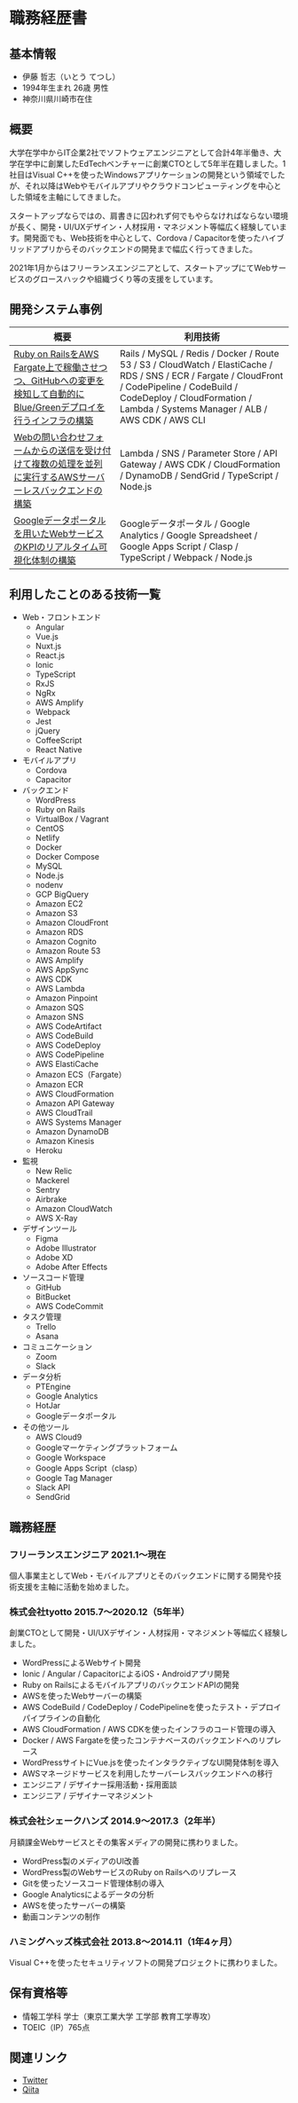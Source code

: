 # 職務経歴書

## 基本情報

- 伊藤 哲志（いとう てつし）
- 1994年生まれ 26歳 男性
- 神奈川県川崎市在住
## 概要

大学在学中からIT企業2社でソフトウェアエンジニアとして合計4年半働き、大学在学中に創業したEdTechベンチャーに創業CTOとして5年半在籍しました。1社目はVisual C++を使ったWindowsアプリケーションの開発という領域でしたが、それ以降はWebやモバイルアプリやクラウドコンピューティングを中心とした領域を主軸にしてきました。

スタートアップならではの、肩書きに囚われず何でもやらなければならない環境が長く、開発・UI/UXデザイン・人材採用・マネジメント等幅広く経験しています。開発面でも、Web技術を中心として、Cordova / Capacitorを使ったハイブリッドアプリからそのバックエンドの開発まで幅広く行ってきました。

2021年1月からはフリーランスエンジニアとして、スタートアップにてWebサービスのグロースハックや組織づくり等の支援をしています。

## 開発システム事例

| 概要 | 利用技術 |
| - | - |
| [Ruby on RailsをAWS Fargate上で稼働させつつ、GitHubへの変更を検知して自動的にBlue/Greenデプロイを行うインフラの構築](architectures/rails_1.md) | Rails / MySQL / Redis / Docker / Route 53 / S3 / CloudWatch / ElastiCache / RDS / SNS / ECR / Fargate / CloudFront / CodePipeline / CodeBuild / CodeDeploy / CloudFormation / Lambda / Systems Manager / ALB / AWS CDK / AWS CLI |
| [Webの問い合わせフォームからの送信を受け付けて複数の処理を並列に実行するAWSサーバーレスバックエンドの構築](architectures/serverless_contact_backend.md) | Lambda / SNS / Parameter Store / API Gateway / AWS CDK / CloudFormation / DynamoDB / SendGrid / TypeScript / Node.js |
| [Googleデータポータルを用いたWebサービスのKPIのリアルタイム可視化体制の構築](architectures/kpi_visualize.md) | Googleデータポータル / Google Analytics / Google Spreadsheet / Google Apps Script / Clasp / TypeScript / Webpack / Node.js |

## 利用したことのある技術一覧

- Web・フロントエンド
  - Angular
  - Vue.js
  - Nuxt.js
  - React.js
  - Ionic
  - TypeScript
  - RxJS
  - NgRx
  - AWS Amplify
  - Webpack
  - Jest
  - jQuery
  - CoffeeScript
  - React Native
- モバイルアプリ
  - Cordova
  - Capacitor
- バックエンド
  - WordPress
  - Ruby on Rails
  - VirtualBox / Vagrant
  - CentOS
  - Netlify
  - Docker
  - Docker Compose
  - MySQL
  - Node.js
  - nodenv
  - GCP BigQuery
  - Amazon EC2
  - Amazon S3
  - Amazon CloudFront
  - Amazon RDS
  - Amazon Cognito
  - Amazon Route 53
  - AWS Amplify
  - AWS AppSync
  - AWS CDK
  - AWS Lambda
  - Amazon Pinpoint
  - Amazon SQS
  - Amazon SNS
  - AWS CodeArtifact
  - AWS CodeBuild
  - AWS CodeDeploy
  - AWS CodePipeline
  - AWS ElastiCache
  - Amazon ECS（Fargate）
  - Amazon ECR
  - AWS CloudFormation
  - Amazon API Gateway
  - AWS CloudTrail
  - AWS Systems Manager
  - Amazon DynamoDB
  - Amazon Kinesis
  - Heroku
- 監視
  - New Relic
  - Mackerel
  - Sentry
  - Airbrake
  - Amazon CloudWatch
  - AWS X-Ray
- デザインツール
  - Figma
  - Adobe Illustrator
  - Adobe XD
  - Adobe After Effects
- ソースコード管理
  - GitHub
  - BitBucket
  - AWS CodeCommit 
- タスク管理
  - Trello
  - Asana
- コミュニケーション
  - Zoom
  - Slack
- データ分析
  - PTEngine
  - Google Analytics
  - HotJar
  - Googleデータポータル 
- その他ツール
  - AWS Cloud9
  - Googleマーケティングプラットフォーム
  - Google Workspace
  - Google Apps Script（clasp）
  - Google Tag Manager
  - Slack API
  - SendGrid

## 職務経歴

### フリーランスエンジニア 2021.1〜現在

個人事業主としてWeb・モバイルアプリとそのバックエンドに関する開発や技術支援を主軸に活動を始めました。

### 株式会社tyotto 2015.7〜2020.12（5年半）

創業CTOとして開発・UI/UXデザイン・人材採用・マネジメント等幅広く経験しました。

- WordPressによるWebサイト開発
- Ionic / Angular / CapacitorによるiOS・Androidアプリ開発
- Ruby on RailsによるモバイルアプリのバックエンドAPIの開発
- AWSを使ったWebサーバーの構築
- AWS CodeBuild / CodeDeploy / CodePipelineを使ったテスト・デプロイパイプラインの自動化
- AWS CloudFormation / AWS CDKを使ったインフラのコード管理の導入
- Docker / AWS Fargateを使ったコンテナベースのバックエンドへのリプレース
- WordPressサイトにVue.jsを使ったインタラクティブなUI開発体制を導入
- AWSマネージドサービスを利用したサーバーレスバックエンドへの移行
- エンジニア / デザイナー採用活動・採用面談
- エンジニア / デザイナーマネジメント

### 株式会社シェークハンズ 2014.9〜2017.3（2年半）

月額課金Webサービスとその集客メディアの開発に携わりました。

- WordPress製のメディアのUI改善
- WordPress製のWebサービスのRuby on Railsへのリプレース
- Gitを使ったソースコード管理体制の導入
- Google Analyticsによるデータの分析
- AWSを使ったサーバーの構築
- 動画コンテンツの制作

### ハミングヘッズ株式会社 2013.8〜2014.11（1年4ヶ月）

Visual C++を使ったセキュリティソフトの開発プロジェクトに携わりました。

## 保有資格等

- 情報工学科 学士（東京工業大学 工学部 教育工学専攻）
- TOEIC（IP）765点

## 関連リンク

- [Twitter](https://twitter.com/tetsushi_ito_)
- [Qiita](https://qiita.com/tetsushi-ito)
